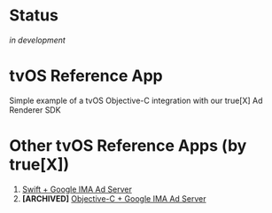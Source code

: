 # Status
_in development_

# tvOS Reference App
Simple example of a tvOS Objective-C integration with our true[X] Ad Renderer SDK

# Other tvOS Reference Apps (by true[X])
1. [Swift + Google IMA Ad Server](https://github.com/socialvibe/truex-tvos-google-ad-manager-reference-app)
1. **[ARCHIVED]** [Objective-C + Google IMA Ad Server](https://github.com/socialvibe/dfp-integration-demo)

